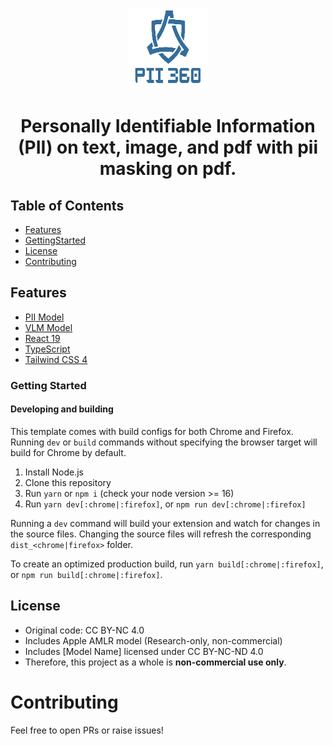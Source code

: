 <div align="center">
<img src="public/icon-128.png" alt="logo"/>
<h1>Personally Identifiable Information (PII) on text, image, and pdf with pii masking on pdf.</h1>
</div>

## Table of Contents

- [Features](#features)
- [GettingStarted](#gettingStarted)
- [License](#license)
- [Contributing](#contributing)

## Features <a name="features"></a>
- [PII Model](https://huggingface.co/onnx-community/piiranha-v1-detect-personal-information-ONNX)
- [VLM Model](https://huggingface.co/onnx-community/FastVLM-0.5B-ONNX)
- [React 19](https://reactjs.org/)
- [TypeScript](https://www.typescriptlang.org/)
- [Tailwind CSS 4](https://tailwindcss.com/)

### Getting Started <a name="gettingStarted"></a>

#### Developing and building
This template comes with build configs for both Chrome and Firefox. Running
`dev` or `build` commands without specifying the browser target will build
for Chrome by default.

1. Install Node.js
2. Clone this repository
3. Run `yarn` or `npm i` (check your node version >= 16)
4. Run `yarn dev[:chrome|:firefox]`, or `npm run dev[:chrome|:firefox]`

Running a `dev` command will build your extension and watch for changes in the 
source files. Changing the source files will refresh the corresponding 
`dist_<chrome|firefox>` folder.

To create an optimized production build, run `yarn build[:chrome|:firefox]`, or
`npm run build[:chrome|:firefox]`.

## License
- Original code: CC BY-NC 4.0  
- Includes Apple AMLR model (Research-only, non-commercial)  
- Includes [Model Name] licensed under CC BY-NC-ND 4.0  
- Therefore, this project as a whole is **non-commercial use only**.

# Contributing <a name="contributing"></a>
Feel free to open PRs or raise issues!